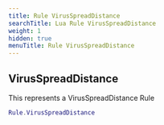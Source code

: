 ```yaml
---
title: Rule VirusSpreadDistance
searchTitle: Lua Rule VirusSpreadDistance
weight: 1
hidden: true
menuTitle: Rule VirusSpreadDistance
---
```

## VirusSpreadDistance

This represents a VirusSpreadDistance Rule
```lua
Rule.VirusSpreadDistance
```